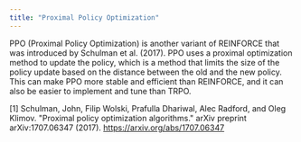 ```yaml
---
title: "Proximal Policy Optimization"
---
```

PPO (Proximal Policy Optimization) is another variant of REINFORCE that was introduced by Schulman et al. (2017). PPO uses a proximal optimization method to update the policy, which is a method that limits the size of the policy update based on the distance between the old and the new policy. This can make PPO more stable and efficient than REINFORCE, and it can also be easier to implement and tune than TRPO.

[1] Schulman, John, Filip Wolski, Prafulla Dhariwal, Alec Radford, and Oleg Klimov. "Proximal policy optimization algorithms." arXiv preprint arXiv:1707.06347 (2017). https://arxiv.org/abs/1707.06347
